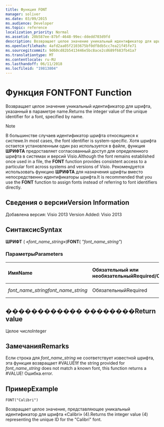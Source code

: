 ```yaml
---
title: Функция FONT
manager: soliver
ms.date: 03/09/2015
ms.audience: Developer
ms.topic: reference
localization_priority: Normal
ms.assetid: 20b587ee-87bf-4648-99ec-ddedd703d9fd
description: Возвращает целое значение уникальный идентификатор для шрифта, указанный в параметре name.
ms.openlocfilehash: 4afd2aa05f2103675bf0df8db5cc7ea21f45fe71
ms.sourcegitcommit: 9d60cd82b5413446e5bc8ace2cd689f683fb41a7
ms.translationtype: MT
ms.contentlocale: ru-RU
ms.lasthandoff: 06/11/2018
ms.locfileid: "19813804"
---
```

# <a name="font-function"></a><span data-ttu-id="0bc71-103">Функция FONT</span><span class="sxs-lookup"><span data-stu-id="0bc71-103">FONT Function</span></span>

<span data-ttu-id="0bc71-104">Возвращает целое значение уникальный идентификатор для шрифта, указанный в параметре name.</span><span class="sxs-lookup"><span data-stu-id="0bc71-104">Returns the integer value of the unique identifier for a font, specified by name.</span></span>
  
> [!NOTE]
> <span data-ttu-id="0bc71-105">В большинстве случаев идентификатор шрифта относящиеся к системе.</span><span class="sxs-lookup"><span data-stu-id="0bc71-105">In most cases, the font identifier is system-specific.</span></span> <span data-ttu-id="0bc71-106">Хотя шрифта остается установленным один раз используется в файле, функция **ШРИФТА** предоставляет согласованный доступ для определенного шрифта в системах и версий Visio.</span><span class="sxs-lookup"><span data-stu-id="0bc71-106">Although the font remains established once used in a file, the **FONT** function provides consistent access to a particular font across systems and versions of Visio.</span></span> <span data-ttu-id="0bc71-107">Рекомендуется использовать функцию **ШРИФТА** для назначения шрифты вместо непосредственно идентификаторы шрифта.</span><span class="sxs-lookup"><span data-stu-id="0bc71-107">It is recommended that you use the **FONT** function to assign fonts instead of referring to font identifiers directly.</span></span> 
  
## <a name="version-information"></a><span data-ttu-id="0bc71-108">Сведения о версии</span><span class="sxs-lookup"><span data-stu-id="0bc71-108">Version Information</span></span>

<span data-ttu-id="0bc71-109">Добавлена версия: Visio 2013
</span><span class="sxs-lookup"><span data-stu-id="0bc71-109">Version Added: Visio 2013</span></span> 
  
## <a name="syntax"></a><span data-ttu-id="0bc71-110">Синтаксис</span><span class="sxs-lookup"><span data-stu-id="0bc71-110">Syntax</span></span>

 <span data-ttu-id="0bc71-111">**ШРИФТ** ( _«font_name_string»_)</span><span class="sxs-lookup"><span data-stu-id="0bc71-111">**FONT**( _"font_name_string"_)</span></span>
  
### <a name="parameters"></a><span data-ttu-id="0bc71-112">Параметры</span><span class="sxs-lookup"><span data-stu-id="0bc71-112">Parameters</span></span>

|<span data-ttu-id="0bc71-113">**Имя**</span><span class="sxs-lookup"><span data-stu-id="0bc71-113">**Name**</span></span>|<span data-ttu-id="0bc71-114">**Обязательный или необязательный**</span><span class="sxs-lookup"><span data-stu-id="0bc71-114">**Required/Optional**</span></span>|<span data-ttu-id="0bc71-115">**Тип данных**</span><span class="sxs-lookup"><span data-stu-id="0bc71-115">**Data Type**</span></span>|<span data-ttu-id="0bc71-116">**Описание**</span><span class="sxs-lookup"><span data-stu-id="0bc71-116">**Description**</span></span>|
|:-----|:-----|:-----|:-----|
| <span data-ttu-id="0bc71-117">_font_name_string_</span><span class="sxs-lookup"><span data-stu-id="0bc71-117">_font_name_string_</span></span> <br/> |<span data-ttu-id="0bc71-118">Обязательный</span><span class="sxs-lookup"><span data-stu-id="0bc71-118">Required</span></span>  <br/> |<span data-ttu-id="0bc71-119">**string**</span><span class="sxs-lookup"><span data-stu-id="0bc71-119">**string**</span></span> <br/> |<span data-ttu-id="0bc71-120">Имя шрифта.</span><span class="sxs-lookup"><span data-stu-id="0bc71-120">The name of the font.</span></span>  <br/> |
   
## <a name="return-value"></a><span data-ttu-id="0bc71-121">������������ ��������</span><span class="sxs-lookup"><span data-stu-id="0bc71-121">Return value</span></span>

<span data-ttu-id="0bc71-122">Целое число</span><span class="sxs-lookup"><span data-stu-id="0bc71-122">Integer</span></span>
  
## <a name="remarks"></a><span data-ttu-id="0bc71-123">Замечания</span><span class="sxs-lookup"><span data-stu-id="0bc71-123">Remarks</span></span>

<span data-ttu-id="0bc71-124">Если строка для *font_name_string* не соответствует известной шрифта, эта функция возвращает #VALUE!</span><span class="sxs-lookup"><span data-stu-id="0bc71-124">If the string provided for  *font_name_string*  does not match a known font, this function returns a #VALUE!</span></span> <span data-ttu-id="0bc71-125">Ошибка.</span><span class="sxs-lookup"><span data-stu-id="0bc71-125">error.</span></span> 
  
## <a name="example"></a><span data-ttu-id="0bc71-126">Пример</span><span class="sxs-lookup"><span data-stu-id="0bc71-126">Example</span></span>

 `FONT("Calibri")`
  
<span data-ttu-id="0bc71-127">Возвращает целое значение, представляющее уникальный идентификатор для шрифта «Calibri» (4).</span><span class="sxs-lookup"><span data-stu-id="0bc71-127">Returns the integer value (4) representing the unique ID for the "Calibri" font.</span></span>
  

